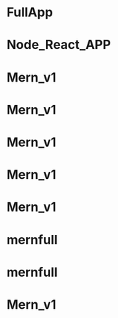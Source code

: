 # FullApp
# Node_React_APP
# Mern_v1
# Mern_v1
# Mern_v1
# Mern_v1
# Mern_v1
# mernfull
# mernfull
# Mern_v1
